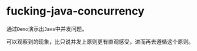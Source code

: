fucking-java-concurrency
=========================

通过`Demo`演示出`Java`中并发问题。

可以观察到的现象，比只说并发上原则更有直观感受，进而再去遵循这个原则。


